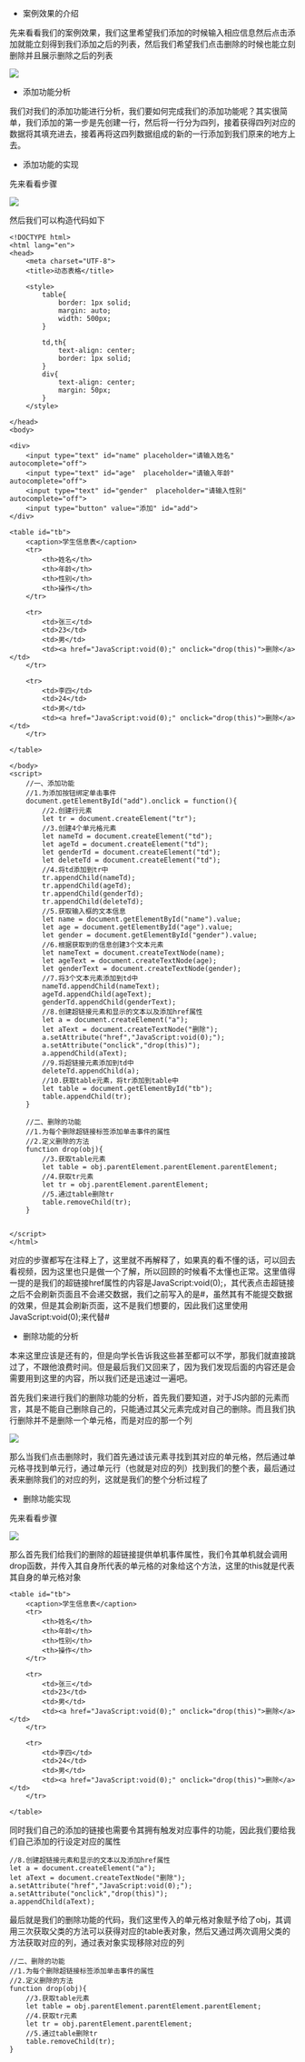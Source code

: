 - 案例效果的介绍

先来看看我们的案例效果，我们这里希望我们添加的时候输入相应信息然后点击添加就能立刻得到我们添加之后的列表，然后我们希望我们点击删除的时候也能立刻删除并且展示删除之后的列表

![](D:/Rolin的学习笔记/youdaonote-pull/youdaonote/youdaonote-images/WEBRESOURCE401381fd335eb48990095910d06f03ce.png)

- 添加功能分析

我们对我们的添加功能进行分析，我们要如何完成我们的添加功能呢？其实很简单，我们添加的第一步是先创建一行，然后将一行分为四列，接着获得四列对应的数据将其填充进去，接着再将这四列数据组成的新的一行添加到我们原来的地方上去。

- 添加功能的实现

先来看看步骤

![](D:/Rolin的学习笔记/youdaonote-pull/youdaonote/youdaonote-images/WEBRESOURCE754d1329cf787593f0c6b07d38c2881f.png)

然后我们可以构造代码如下

```
<!DOCTYPE html>
<html lang="en">
<head>
    <meta charset="UTF-8">
    <title>动态表格</title>

    <style>
        table{
            border: 1px solid;
            margin: auto;
            width: 500px;
        }

        td,th{
            text-align: center;
            border: 1px solid;
        }
        div{
            text-align: center;
            margin: 50px;
        }
    </style>

</head>
<body>

<div>
    <input type="text" id="name" placeholder="请输入姓名" autocomplete="off">
    <input type="text" id="age"  placeholder="请输入年龄" autocomplete="off">
    <input type="text" id="gender"  placeholder="请输入性别" autocomplete="off">
    <input type="button" value="添加" id="add">
</div>

<table id="tb">
    <caption>学生信息表</caption>
    <tr>
        <th>姓名</th>
        <th>年龄</th>
        <th>性别</th>
        <th>操作</th>
    </tr>

    <tr>
        <td>张三</td>
        <td>23</td>
        <td>男</td>
        <td><a href="JavaScript:void(0);" onclick="drop(this)">删除</a></td>
    </tr>

    <tr>
        <td>李四</td>
        <td>24</td>
        <td>男</td>
        <td><a href="JavaScript:void(0);" onclick="drop(this)">删除</a></td>
    </tr>

</table>

</body>
<script>
    //一、添加功能
    //1.为添加按钮绑定单击事件
    document.getElementById("add").onclick = function(){
        //2.创建行元素
        let tr = document.createElement("tr");
        //3.创建4个单元格元素
        let nameTd = document.createElement("td");
        let ageTd = document.createElement("td");
        let genderTd = document.createElement("td");
        let deleteTd = document.createElement("td");
        //4.将td添加到tr中
        tr.appendChild(nameTd);
        tr.appendChild(ageTd);
        tr.appendChild(genderTd);
        tr.appendChild(deleteTd);
        //5.获取输入框的文本信息
        let name = document.getElementById("name").value;
        let age = document.getElementById("age").value;
        let gender = document.getElementById("gender").value;
        //6.根据获取到的信息创建3个文本元素
        let nameText = document.createTextNode(name);
        let ageText = document.createTextNode(age);
        let genderText = document.createTextNode(gender);
        //7.将3个文本元素添加到td中
        nameTd.appendChild(nameText);
        ageTd.appendChild(ageText);
        genderTd.appendChild(genderText);
        //8.创建超链接元素和显示的文本以及添加href属性
        let a = document.createElement("a");
        let aText = document.createTextNode("删除");
        a.setAttribute("href","JavaScript:void(0);");
        a.setAttribute("onclick","drop(this)");
        a.appendChild(aText);
        //9.将超链接元素添加到td中
        deleteTd.appendChild(a);
        //10.获取table元素，将tr添加到table中
        let table = document.getElementById("tb");
        table.appendChild(tr);
    }

    //二、删除的功能
    //1.为每个删除超链接标签添加单击事件的属性
    //2.定义删除的方法
    function drop(obj){
        //3.获取table元素
        let table = obj.parentElement.parentElement.parentElement;
        //4.获取tr元素
        let tr = obj.parentElement.parentElement;
        //5.通过table删除tr
        table.removeChild(tr);
    }


</script>
</html>
```

对应的步骤都写在注释上了，这里就不再解释了，如果真的看不懂的话，可以回去看视频，因为这里也只是做一个了解，所以回顾的时候看不太懂也正常。这里值得一提的是我们的超链接href属性的内容是JavaScript:void(0);，其代表点击超链接之后不会刷新页面且不会递交数据，我们之前写入的是#，虽然其有不能提交数据的效果，但是其会刷新页面，这不是我们想要的，因此我们这里使用JavaScript:void(0);来代替#

- 删除功能的分析

本来这里应该是还有的，但是向学长告诉我这些甚至都可以不学，那我们就直接跳过了，不跟他浪费时间。但是最后我们又回来了，因为我们发现后面的内容还是会需要用到这里的内容，所以我们还是迅速过一遍吧。

首先我们来进行我们的删除功能的分析，首先我们要知道，对于JS内部的元素而言，其是不能自己删除自己的，只能通过其父元素完成对自己的删除。而且我们执行删除并不是删除一个单元格，而是对应的那一个列

![](D:/Rolin的学习笔记/youdaonote-pull/youdaonote/youdaonote-images/WEBRESOURCEff9c28ab359641240f22937b0d126af5.png)

那么当我们点击删除时，我们首先通过该元素寻找到其对应的单元格，然后通过单元格寻找到单元行，通过单元行（也就是对应的列）找到我们的整个表，最后通过表来删除我们的对应的列，这就是我们的整个分析过程了

- 删除功能实现

先来看看步骤

![](D:/Rolin的学习笔记/youdaonote-pull/youdaonote/youdaonote-images/WEBRESOURCE1870fda0d9024c7d536c8a8aa4e8e37d.png)

那么首先我们给我们的删除的超链接提供单机事件属性，我们令其单机就会调用drop函数，并传入其自身所代表的单元格的对象给这个方法，这里的this就是代表其自身的单元格对象

```
<table id="tb">
    <caption>学生信息表</caption>
    <tr>
        <th>姓名</th>
        <th>年龄</th>
        <th>性别</th>
        <th>操作</th>
    </tr>

    <tr>
        <td>张三</td>
        <td>23</td>
        <td>男</td>
        <td><a href="JavaScript:void(0);" onclick="drop(this)">删除</a></td>
    </tr>

    <tr>
        <td>李四</td>
        <td>24</td>
        <td>男</td>
        <td><a href="JavaScript:void(0);" onclick="drop(this)">删除</a></td>
    </tr>

</table>
```

同时我们自己的添加的链接也需要令其拥有触发对应事件的功能，因此我们要给我们自己添加的行设定对应的属性

```
//8.创建超链接元素和显示的文本以及添加href属性
let a = document.createElement("a");
let aText = document.createTextNode("删除");
a.setAttribute("href","JavaScript:void(0);");
a.setAttribute("onclick","drop(this)");
a.appendChild(aText);
```

最后就是我们的删除功能的代码，我们这里传入的单元格对象赋予给了obj，其调用三次获取父类的方法可以获得对应的table表对象，然后又通过两次调用父类的方法获取对应的列，通过表对象实现移除对应的列

```
//二、删除的功能
//1.为每个删除超链接标签添加单击事件的属性
//2.定义删除的方法
function drop(obj){
    //3.获取table元素
    let table = obj.parentElement.parentElement.parentElement;
    //4.获取tr元素
    let tr = obj.parentElement.parentElement;
    //5.通过table删除tr
    table.removeChild(tr);
}
```

